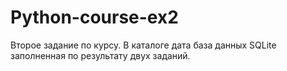 # Python-course-ex2
Второе задание по курсу.
В каталоге дата база данных SQLite заполненная по результату двух заданий.
